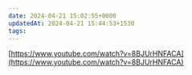 ```yaml
---
date: 2024-04-21 15:02:55+0000
updatedAt: 2024-04-21 15:44:53+1530
tags: 
---
```

[https://www.youtube.com/watch?v=8BJUrHNFACA](https://www.youtube.com/watch?v=8BJUrHNFACA)
